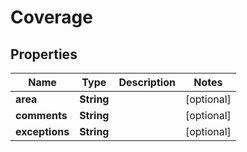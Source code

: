 

# Coverage


## Properties

Name | Type | Description | Notes
------------ | ------------- | ------------- | -------------
**area** | **String** |  |  [optional]
**comments** | **String** |  |  [optional]
**exceptions** | **String** |  |  [optional]




